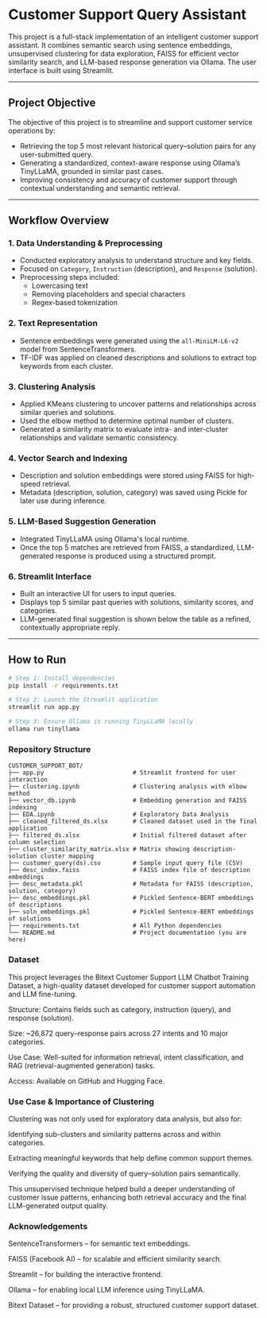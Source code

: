 # Customer Support Query Assistant

This project is a full-stack implementation of an intelligent customer support assistant. It combines semantic search using sentence embeddings, unsupervised clustering for data exploration, FAISS for efficient vector similarity search, and LLM-based response generation via Ollama. The user interface is built using Streamlit.

---

## Project Objective

The objective of this project is to streamline and support customer service operations by:

- Retrieving the top 5 most relevant historical query–solution pairs for any user-submitted query.
- Generating a standardized, context-aware response using Ollama’s TinyLLaMA, grounded in similar past cases.
- Improving consistency and accuracy of customer support through contextual understanding and semantic retrieval.

---

## Workflow Overview

### 1. Data Understanding & Preprocessing
- Conducted exploratory analysis to understand structure and key fields.
- Focused on `Category`, `Instruction` (description), and `Response` (solution).
- Preprocessing steps included:
  - Lowercasing text
  - Removing placeholders and special characters
  - Regex-based tokenization

### 2. Text Representation
- Sentence embeddings were generated using the `all-MiniLM-L6-v2` model from SentenceTransformers.
- TF-IDF was applied on cleaned descriptions and solutions to extract top keywords from each cluster.

### 3. Clustering Analysis
- Applied KMeans clustering to uncover patterns and relationships across similar queries and solutions.
- Used the elbow method to determine optimal number of clusters.
- Generated a similarity matrix to evaluate intra- and inter-cluster relationships and validate semantic consistency.

### 4. Vector Search and Indexing
- Description and solution embeddings were stored using FAISS for high-speed retrieval.
- Metadata (description, solution, category) was saved using Pickle for later use during inference.

### 5. LLM-Based Suggestion Generation
- Integrated TinyLLaMA using Ollama's local runtime.
- Once the top 5 matches are retrieved from FAISS, a standardized, LLM-generated response is produced using a structured prompt.

### 6. Streamlit Interface
- Built an interactive UI for users to input queries.
- Displays top 5 similar past queries with solutions, similarity scores, and categories.
- LLM-generated final suggestion is shown below the table as a refined, contextually appropriate reply.

---

## How to Run

```bash
# Step 1: Install dependencies
pip install -r requirements.txt

# Step 2: Launch the Streamlit application
streamlit run app.py

# Step 3: Ensure Ollama is running TinyLLaMA locally
ollama run tinyllama
```
### Repository Structure
```text
CUSTOMER_SUPPORT_BOT/
├── app.py                         # Streamlit frontend for user interaction
├── clustering.ipynb               # Clustering analysis with elbow method
├── vector_db.ipynb                # Embedding generation and FAISS indexing
├── EDA.ipynb                      # Exploratory Data Analysis
├── cleaned_filtered_ds.xlsx       # Cleaned dataset used in the final application
├── filtered_ds.xlsx               # Initial filtered dataset after column selection
├── cluster_similarity_matrix.xlsx # Matrix showing description-solution cluster mapping
├── customer_query(ds).csv         # Sample input query file (CSV)
├── desc_index.faiss               # FAISS index file of description embeddings
├── desc_metadata.pkl              # Metadata for FAISS (description, solution, category)
├── desc_embeddings.pkl            # Pickled Sentence-BERT embeddings of descriptions
├── soln_embeddings.pkl            # Pickled Sentence-BERT embeddings of solutions
├── requirements.txt               # All Python dependencies
└── README.md                      # Project documentation (you are here)
```

### Dataset
This project leverages the Bitext Customer Support LLM Chatbot Training Dataset, a high-quality dataset developed for customer support automation and LLM fine-tuning.

Structure: Contains fields such as category, instruction (query), and response (solution).

Size: ~26,872 query–response pairs across 27 intents and 10 major categories.

Use Case: Well-suited for information retrieval, intent classification, and RAG (retrieval-augmented generation) tasks.

Access: Available on GitHub and Hugging Face.

### Use Case & Importance of Clustering
Clustering was not only used for exploratory data analysis, but also for:

Identifying sub-clusters and similarity patterns across and within categories.

Extracting meaningful keywords that help define common support themes.

Verifying the quality and diversity of query–solution pairs semantically.

This unsupervised technique helped build a deeper understanding of customer issue patterns, enhancing both retrieval accuracy and the final LLM-generated output quality.

### Acknowledgements
SentenceTransformers – for semantic text embeddings.

FAISS (Facebook AI) – for scalable and efficient similarity search.

Streamlit – for building the interactive frontend.

Ollama – for enabling local LLM inference using TinyLLaMA.

Bitext Dataset – for providing a robust, structured customer support dataset.
